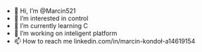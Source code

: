 - 👋 Hi, I’m @Marcin521
- 👀 I’m interested in control
- 🌱 I’m currently learning C
- 💞️ I’m working on inteligent platform
- 📫 How to reach me linkedin.com/in/marcin-kondoł-a14619154

<!---
Marcin521/Marcin521 is a ✨ special ✨ repository because its `README.md` (this file) appears on your GitHub profile.
You can click the Preview link to take a look at your changes.
--->
